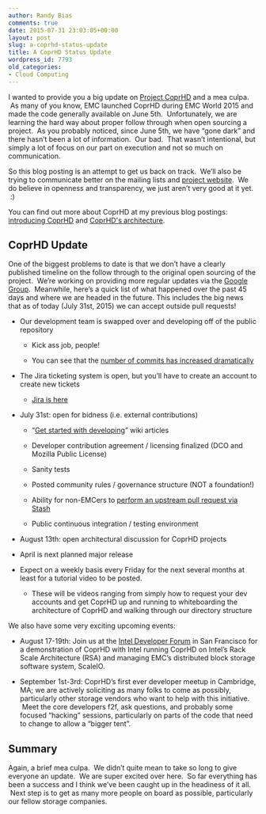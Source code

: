 ```yaml
---
author: Randy Bias
comments: true
date: 2015-07-31 23:03:05+00:00
layout: post
slug: a-coprhd-status-update
title: A CoprHD Status Update
wordpress_id: 7793
old_categories:
- Cloud Computing
---
```





I wanted to provide you a big update on [Project CoprHD](http://coprhd.github.io) and a mea culpa.  As many of you know, EMC launched CoprHD during EMC World 2015 and made the code generally available on June 5th.  Unfortunately, we are learning the hard way about proper follow through when open sourcing a project.  As you probably noticed, since June 5th, we have “gone dark” and there hasn’t been a lot of information.  Our bad.  That wasn’t intentional, but simply a lot of focus on our part on execution and not so much on communication.




So this blog posting is an attempt to get us back on track.  We’ll also be trying to communicate better on the mailing lists and [project website](https://coprhd.atlassian.net/wiki).  We do believe in openness and transparency, we just aren’t very good at it yet.  :)




You can find out more about CoprHD at my previous blog postings: [introducing CoprHD](http://cloudscaling.com/blog/cloud-computing/introducing-coprhd-copperhead-the-cornerstone-of-a-software-defined-future/) and [CoprHD's architecture](http://cloudscaling.com/blog/cloud-computing/project-coprhds-architecture/).




## CoprHD Update




One of the biggest problems to date is that we don’t have a clearly published timeline on the follow through to the original open sourcing of the project.  We’re working on providing more regular updates via the [Google Group](https://groups.google.com/forum/#!forum/coprhddevsupport).  Meanwhile, here’s a quick list of what happened over the past 45 days and where we are headed in the future. This includes the big news that as of today (July 31st, 2015) we can accept outside pull requests!





	
  * Our development team is swapped over and developing off of the public repository

	
    * Kick ass job, people!

	
    * You can see that the [number of commits has increased dramatically](https://github.com/CoprHD/coprhd-controller/graphs/contributors)




	
  * The Jira ticketing system is open, but you’ll have to create an account to create new tickets

	
    * [Jira is here](https://coprhd.atlassian.net/browse/COP-13138?jql=)




	
  * July 31st: open for bidness (i.e. external contributions)

	
    * “[Get started with developing](https://coprhd.atlassian.net/wiki/display/COP/Getting+started+guide+for+developers)” wiki articles

	
    * Developer contribution agreement / licensing finalized (DCO and Mozilla Public License)

	
    * Sanity tests

	
    * Posted community rules / governance structure (NOT a foundation!)

	
    * Ability for non-EMCers to [perform an upstream pull request via Stash](https://review.coprhd.org/projects/CH/repos/coprhd-controller/commits)

	
    * Public continuous integration / testing environment




	
  * August 13th: open architectural discussion for CoprHD projects

	
  * April is next planned major release

	
  * Expect on a weekly basis every Friday for the next several months at least for a tutorial video to be posted.

	
    * These will be videos ranging from simply how to request your dev accounts and get CoprHD up and running to whiteboarding the architecture of CoprHD and walking through our directory structure







We also have some very exciting upcoming events:





	
  * August 17-19th: Join us at the [Intel Developer Forum](https://www-ssl.intel.com/content/www/us/en/intel-developer-forum-idf/san-francisco/2015/idf-2015-san-francisco.html) in San Francisco for a demonstration of CoprHD with Intel running CoprHD on Intel’s Rack Scale Architecture (RSA) and managing EMC’s distributed block storage software system, ScaleIO.

	
  * September 1st-3rd: CoprHD’s first ever developer meetup in Cambridge, MA; we are actively soliciting as many folks to come as possibly, particularly other storage vendors who want to help with this initiative.  Meet the core developers f2f, ask questions, and probably some focused “hacking” sessions, particularly on parts of the code that need to change to allow a “bigger tent”.




## Summary




Again, a brief mea culpa.  We didn’t quite mean to take so long to give everyone an update.  We are super excited over here.  So far everything has been a success and I think we’ve been caught up in the headiness of it all.  Next step is to get as many more people on board as possible, particularly our fellow storage companies.



